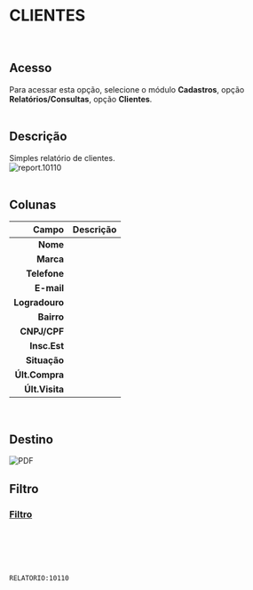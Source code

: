 # CLIENTES
<br>

## Acesso
Para acessar esta opção, selecione o módulo **Cadastros**, opção **Relatórios/Consultas**, opção **Clientes**.
<br>
<br>

## Descrição
Simples relatório de clientes.
<br>
![report.10110](https://raw.githubusercontent.com/netforcews/docs-siscom/master/cadastros/imagens/report.10110.png)
<br>
<br>

## Colunas
Campo | Descrição
--:|---
**Nome** | 
**Marca** | 
**Telefone** | 
**E-mail** | 
**Logradouro** | 
**Bairro** | 
**CNPJ/CPF** | 
**Insc.Est** | 
**Situação** | 
**Últ.Compra** | 
**Últ.Visita** | 
<br>

## Destino
![PDF](https://raw.githubusercontent.com/netforcews/docs-siscom/master/geral/imagens/pdf-48.png)
<br>

## Filtro
### [Filtro](/geral/rep-filtro-pessoa.md)
<br>
<br>
<br>
<br>

```RELATORIO:10110```

